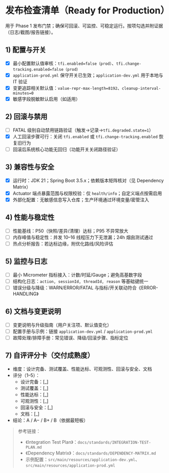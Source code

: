 # 发布检查清单（Ready for Production）

用于 Phase 1 发布门禁；确保可回滚、可监控、可稳定运行。按项勾选并附证据（日志/截图/报告链接）。

## 1) 配置与开关
- [x] 最小配置默认值审核：`tfi.enabled=false（prod）`、`tfi.change-tracking.enabled=false（prod）`
- [x] `application-prod.yml` 保守开关已生效；`application-dev.yml` 用于本地与 IT 验证
- [x] 变更追踪相关默认值：`value-repr-max-length=8192`、`cleanup-interval-minutes=0`
- [x] 敏感字段脱敏默认启用（如适用）

## 2) 回滚与禁用
- [ ] FATAL 级别自动禁用链路验证（触发→记录→`tfi.degraded.state=1`）
- [x] 人工回滚步骤可行：关闭 `tfi.enabled` 或 `tfi.change-tracking.enabled` 恢复旧行为
- [ ] 回滚后系统核心功能无回归（功能开关关闭路径验证）

## 3) 兼容性与安全
- [x] 运行时：JDK 21；Spring Boot 3.5.x；依赖版本矩阵核对（见 Dependency Matrix）
- [x] Actuator 端点暴露范围与权限校验：仅 `health/info`；自定义端点按需启用
- [x] 外部化配置：无敏感信息写入仓库；生产环境通过环境变量/密管注入

## 4) 性能与稳定性
- [ ] 性能基线：P50（快照/差异/清理）达标；P95 不异常放大
- [ ] 内存峰值与稳定性：并发 10–16 线程压力下无泄漏；24h 烟囱测试通过
- [ ] 热点分析报告：若达标边缘，附优化路线/风险评估

## 5) 监控与日志
- [ ] 最小 Micrometer 指标接入：计数/时延/Gauge；避免高基数字段
- [ ] 结构化日志：`action, sessionId, threadId, reason` 等基础键统一
- [ ] 错误分级与降级：WARN/ERROR/FATAL 与指标/开关联动符合《ERROR-HANDLING》

## 6) 文档与变更说明
- [ ] 变更说明与升级指南（用户关注项、默认值变化）
- [ ] 配置手册与示例：链接 `application-dev.yml` / `application-prod.yml`
- [ ] 故障处理/排障手册：常见错误、降级/回滚步骤、指标定位

## 7) 自评评分卡（交付成熟度）
- 维度：设计完备、测试覆盖、性能达标、可观测性、回滚与安全、文档
- 评分（1–5）：
  - 设计完备：[_]
  - 测试覆盖：[_]
  - 性能达标：[_]
  - 可观测性：[_]
  - 回滚与安全：[_]
  - 文档：[_]
- 结论：A / A− / B+ / B（依据最短板）

> 参考链接：
> - 《Integration Test Plan》：`docs/standards/INTEGRATION-TEST-PLAN.md`
> - 《Dependency Matrix》：`docs/standards/DEPENDENCY-MATRIX.md`
> - 示例配置：`src/main/resources/application-dev.yml`、`src/main/resources/application-prod.yml`
